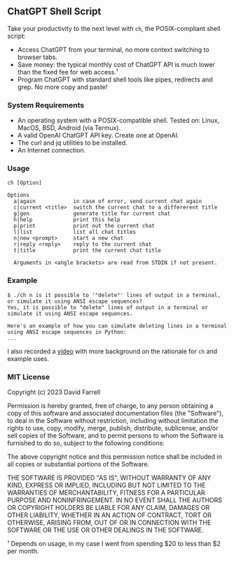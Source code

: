 ChatGPT Shell Script
---
Take your productivity to the next level with `ch`, the POSIX-compliant shell script:
- Access ChatGPT from your terminal, no more context switching to browser tabs.
- Save money: the typical monthly cost of ChatGPT API is much lower than the fixed fee for web access.¹
- Program ChatGPT with standard shell tools like pipes, redirects and grep. No more copy and paste!

### System Requirements
- An operating system with a POSIX-compatible shell. Tested on: Linux, MacOS, BSD, Android (via Termux).
- A valid OpenAI ChatGPT API key. Create one at OpenAI.
- The curl and jq utilities to be installed.
- An Internet connection.

### Usage
    ch [Option]
    
    Options
      a|again            in case of error, send current chat again
      c|current <title>  switch the current chat to a differerent title
      g|gen              generate title for current chat
      h|help             print this help
      p|print            print out the current chat
      l|list             list all chat titles
      n|new <prompt>     start a new chat
      r|reply <reply>    reply to the current chat
      t|title            print the current chat title
    
      Arguments in <angle brackets> are read from STDIN if not present.

### Example
    $ ./ch n is it possible to '"delete"' lines of output in a terminal, or simulate it using ANSI escape sequences?
    Yes, it is possible to "delete" lines of output in a terminal or simulate it using ANSI escape sequences.
    
    Here's an example of how you can simulate deleting lines in a terminal using ANSI escape sequences in Python:
    ...

I also recorded a [video](https://www.youtube.com/watch?v=9aYUvLeM0yo) with more background on the rationale for
`ch` and example uses.

### MIT License

Copyright (c) 2023 David Farrell

Permission is hereby granted, free of charge, to any person obtaining a copy
of this software and associated documentation files (the "Software"), to deal
in the Software without restriction, including without limitation the rights
to use, copy, modify, merge, publish, distribute, sublicense, and/or sell
copies of the Software, and to permit persons to whom the Software is
furnished to do so, subject to the following conditions:

The above copyright notice and this permission notice shall be included in all
copies or substantial portions of the Software.

THE SOFTWARE IS PROVIDED "AS IS", WITHOUT WARRANTY OF ANY KIND, EXPRESS OR
IMPLIED, INCLUDING BUT NOT LIMITED TO THE WARRANTIES OF MERCHANTABILITY,
FITNESS FOR A PARTICULAR PURPOSE AND NONINFRINGEMENT. IN NO EVENT SHALL THE
AUTHORS OR COPYRIGHT HOLDERS BE LIABLE FOR ANY CLAIM, DAMAGES OR OTHER
LIABILITY, WHETHER IN AN ACTION OF CONTRACT, TORT OR OTHERWISE, ARISING FROM,
OUT OF OR IN CONNECTION WITH THE SOFTWARE OR THE USE OR OTHER DEALINGS IN THE
SOFTWARE.


¹ Depends on usage, in my case I went from spending $20 to less than $2 per month.

